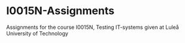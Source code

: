 # I0015N-Assignments
Assignments for the course I0015N, Testing IT-systems given at Luleå University of Technology
